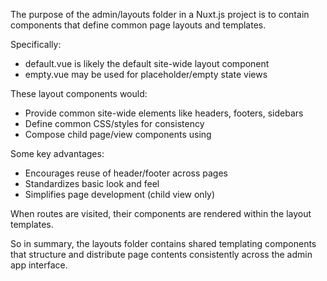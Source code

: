 The purpose of the admin/layouts folder in a Nuxt.js project is to contain components that define common page layouts and templates.

Specifically:

- default.vue is likely the default site-wide layout component
- empty.vue may be used for placeholder/empty state views

These layout components would:

- Provide common site-wide elements like headers, footers, sidebars
- Define common CSS/styles for consistency
- Compose child page/view components using

Some key advantages:

- Encourages reuse of header/footer across pages
- Standardizes basic look and feel
- Simplifies page development (child view only)

When routes are visited, their components are rendered within the layout templates.

So in summary, the layouts folder contains shared templating components that structure and distribute page contents consistently across the admin app interface.
